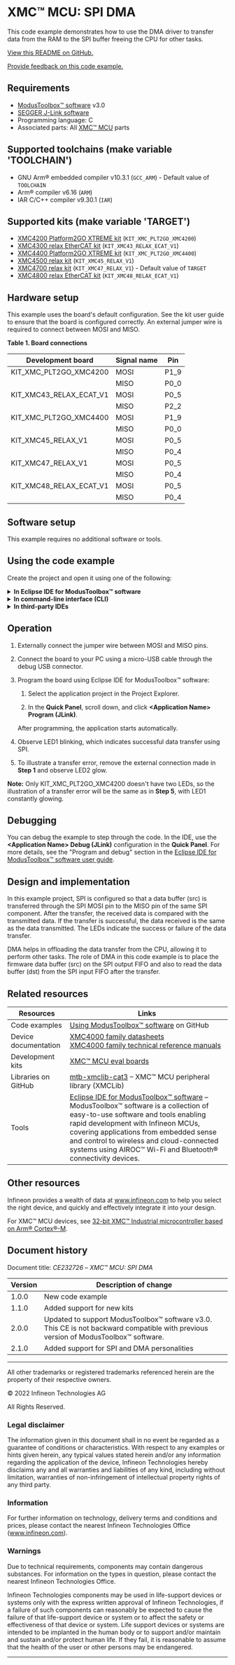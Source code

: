 # XMC&trade; MCU: SPI DMA

This code example demonstrates how to use the DMA driver to transfer data from the RAM to the SPI buffer freeing the CPU for other tasks.

[View this README on GitHub.](https://github.com/Infineon/mtb-example-xmc-spi-dma)

[Provide feedback on this code example.](https://cypress.co1.qualtrics.com/jfe/form/SV_1NTns53sK2yiljn?Q_EED=eyJVbmlxdWUgRG9jIElkIjoiQ0UyMzI3MjYiLCJTcGVjIE51bWJlciI6IjAwMi0zMjcyNiIsIkRvYyBUaXRsZSI6IlhNQyZ0cmFkZTsgTUNVOiBTUEkgRE1BIiwicmlkIjoiYWxiZyIsIkRvYyB2ZXJzaW9uIjoiMi4xLjAiLCJEb2MgTGFuZ3VhZ2UiOiJFbmdsaXNoIiwiRG9jIERpdmlzaW9uIjoiTUNEIiwiRG9jIEJVIjoiSUNXIiwiRG9jIEZhbWlseSI6Ik4vQSJ9)

## Requirements

- [ModusToolbox&trade; software](https://www.infineon.com/modustoolbox) v3.0
- [SEGGER J-Link software](https://www.segger.com/downloads/jlink/#J-LinkSoftwareAndDocumentationPack)
- Programming language: C
- Associated parts: All [XMC&trade; MCU](https://www.infineon.com/cms/en/product/microcontroller/32-bit-industrial-microcontroller-based-on-arm-cortex-m/) parts

## Supported toolchains (make variable 'TOOLCHAIN')

- GNU Arm&reg; embedded compiler v10.3.1 (`GCC_ARM`) - Default value of `TOOLCHAIN`
- Arm&reg; compiler v6.16 (`ARM`)
- IAR C/C++ compiler v9.30.1 (`IAR`)

## Supported kits (make variable 'TARGET')

- [XMC4200 Platform2GO XTREME kit](https://www.infineon.com/cms/en/product/evaluation-boards/kit_xmc_plt2go_xmc4200/) (`KIT_XMC_PLT2GO_XMC4200`)
- [XMC4300 relax EtherCAT kit](https://www.infineon.com/cms/en/product/evaluation-boards/kit_xmc43_relax_ecat_v1/) (`KIT_XMC43_RELAX_ECAT_V1`)
- [XMC4400 Platform2GO XTREME kit](https://www.infineon.com/cms/en/product/evaluation-boards/kit_xmc_plt2go_xmc4400/) (`KIT_XMC_PLT2GO_XMC4400`)
- [XMC4500 relax kit](https://www.infineon.com/cms/en/product/evaluation-boards/kit_xmc45_relax_v1/) (`KIT_XMC45_RELAX_V1`)
- [XMC4700 relax kit](https://www.infineon.com/cms/en/product/evaluation-boards/kit_xmc47_relax_v1/) (`KIT_XMC47_RELAX_V1`) - Default value of `TARGET`
- [XMC4800 relax EtherCAT kit](https://www.infineon.com/cms/en/product/evaluation-boards/kit_xmc48_relax_ecat_v1/) (`KIT_XMC48_RELAX_ECAT_V1`)

## Hardware setup

This example uses the board's default configuration. See the kit user guide to ensure that the board is configured correctly.
An external jumper wire is required to connect between MOSI and MISO.

**Table 1. Board connections**

| Development board | Signal name | Pin |
| -- | -- | -- |
| KIT_XMC_PLT2GO_XMC4200 | MOSI | P1_9 |
| | MISO | P0_0 |
| KIT_XMC43_RELAX_ECAT_V1 | MOSI | P0_5 |
| | MISO | P2_2 |
| KIT_XMC_PLT2GO_XMC4400 | MOSI | P1_9 |
| | MISO | P0_0 |
| KIT_XMC45_RELAX_V1 | MOSI | P0_5 |
| | MISO | P0_4 |
| KIT_XMC47_RELAX_V1 | MOSI | P0_5 |
| | MISO | P0_4 |
| KIT_XMC48_RELAX_ECAT_V1 | MOSI | P0_5 |
| | MISO | P0_4 |

## Software setup

This example requires no additional software or tools.

## Using the code example

Create the project and open it using one of the following:

<details><summary><b>In Eclipse IDE for ModusToolbox&trade; software</b></summary>

1. Click the **New Application** link in the **Quick Panel** (or, use **File** > **New** > **ModusToolbox&trade; Application**). This launches the [Project Creator](https://www.infineon.com/ModusToolboxProjectCreator) tool.

2. Pick a kit supported by the code example from the list shown in the **Project Creator - Choose Board Support Package (BSP)** dialog.

   When you select a supported kit, the example is reconfigured automatically to work with the kit. To work with a different supported kit later, use the [Library Manager](https://www.infineon.com/ModusToolboxLibraryManager) to choose the BSP for the supported kit. You can use the Library Manager to select or update the BSP and firmware libraries used in this application. To access the Library Manager, click the link from the **Quick Panel**.

   You can also just start the application creation process again and select a different kit.

   If you want to use the application for a kit not listed here, you may need to update the source files. If the kit does not have the required resources, the application may not work.

3. In the **Project Creator - Select Application** dialog, choose the example by enabling the checkbox.

4. (Optional) Change the suggested **New Application Name**.

5. The **Application(s) Root Path** defaults to the Eclipse workspace which is usually the desired location for the application. If you want to store the application in a different location, you can change the *Application(s) Root Path* value. Applications that share libraries should be in the same root path.

6. Click **Create** to complete the application creation process.

For more details, see the [Eclipse IDE for ModusToolbox&trade; software user guide](https://www.infineon.com/MTBEclipseIDEUserGuide) (locally available at *{ModusToolbox&trade; software install directory}/docs_{version}/mt_ide_user_guide.pdf*).

</details>

<details><summary><b>In command-line interface (CLI)</b></summary>

ModusToolbox&trade; software provides the Project Creator as both a GUI tool and the command line tool, "project-creator-cli". The CLI tool can be used to create applications from a CLI terminal or from within batch files or shell scripts. This tool is available in the *{ModusToolbox&trade; software install directory}/tools_{version}/project-creator/* directory.

Use a CLI terminal to invoke the "project-creator-cli" tool. On Windows, use the command line "modus-shell" program provided in the ModusToolbox&trade; software installation instead of a standard Windows command-line application. This shell provides access to all ModusToolbox&trade; software tools. You can access it by typing `modus-shell` in the search box in the Windows menu. In Linux and macOS, you can use any terminal application.

The "project-creator-cli" tool has the following arguments:

Argument | Description | Required/optional
---------|-------------|-----------
`--board-id` | Defined in the `<id>` field of the [BSP](https://github.com/Infineon?q=bsp-manifest&type=&language=&sort=) manifest | Required
`--app-id`   | Defined in the `<id>` field of the [CE](https://github.com/Infineon?q=ce-manifest&type=&language=&sort=) manifest | Required
`--target-dir`| Specify the directory in which the application is to be created if you prefer not to use the default current working directory | Optional
`--user-app-name`| Specify the name of the application if you prefer to have a name other than the example's default name | Optional

<br />

The following example clones the "[SPI DMA](https://github.com/Infineon/mtb-example-xmc-spi-dma)" application with the desired name "SPIDMA" configured for the *KIT_XMC47_RELAX_V1* BSP into the specified working directory, *C:/mtb_projects*:

   ```
   project-creator-cli --board-id KIT_XMC47_RELAX_V1 --app-id mtb-example-xmc-spi-dma --user-app-name SPIDMA --target-dir "C:/mtb_projects"
   ```

**Note:** The project-creator-cli tool uses the `git clone` and `make getlibs` commands to fetch the repository and import the required libraries. For details, see the "Project creator tools" section of the [ModusToolbox&trade; software user guide](https://www.infineon.com/ModusToolboxUserGuide) (locally available at *{ModusToolbox&trade; software install directory}/docs_{version}/mtb_user_guide.pdf*).

To work with a different supported kit later, use the [Library Manager](https://www.infineon.com/ModusToolboxLibraryManager) to choose the BSP for the supported kit. You can invoke the Library Manager GUI tool from the terminal using `make library-manager` command or use the Library Manager CLI tool "library-manager-cli" to change the BSP.

The "library-manager-cli" tool has the following arguments:

Argument | Description | Required/optional
---------|-------------|-----------
`--add-bsp-name` | Name of the BSP that should be added to the application | Required
`--set-active-bsp` | Name of the BSP that should be as active BSP for the application | Required
`--add-bsp-version`| Specify the version of the BSP that should be added to the application if you do not wish to use the latest from manifest | Optional
`--add-bsp-location`| Specify the location of the BSP (local/shared) if you prefer to add the BSP in a shared path | Optional

<br />

Following example adds the KIT_XMC48_RELAX_ECAT_V1 BSP to the already created application and makes it the active BSP for the app:

   ```
   library-manager-cli --project "C:/mtb_projects/SPIDMA" --add-bsp-name KIT_XMC48_RELAX_ECAT_V1 --add-bsp-version "latest-v4.X" --add-bsp-location "local"

   library-manager-cli --project "C:/mtb_projects/SPIDMA" --set-active-bsp APP_KIT_XMC48_RELAX_ECAT_V1
   ```

</details>

<details><summary><b>In third-party IDEs</b></summary>

Use one of the following options:

- **Use the standalone [Project Creator](https://www.infineon.com/ModusToolboxProjectCreator) tool:**

   1. Launch Project Creator from the Windows Start menu or from *{ModusToolbox&trade; software install directory}/tools_{version}/project-creator/project-creator.exe*.

   2. In the initial **Choose Board Support Package** screen, select the BSP, and click **Next**.

   3. In the **Select Application** screen, select the appropriate IDE from the **Target IDE** drop-down menu.

   4. Click **Create** and follow the instructions printed in the bottom pane to import or open the exported project in the respective IDE.

<br />

- **Use command-line interface (CLI):**

   1. Follow the instructions from the **In command-line interface (CLI)** section to create the application.

   2. Export the application to a supported IDE using the `make <ide>` command.

   3. Follow the instructions displayed in the terminal to create or import the application as an IDE project.

For a list of supported IDEs and more details, see the "Exporting to IDEs" section of the [ModusToolbox&trade; software user guide](https://www.infineon.com/ModusToolboxUserGuide) (locally available at *{ModusToolbox&trade; software install directory}/docs_{version}/mtb_user_guide.pdf*).

</details>

## Operation
1. Externally connect the jumper wire between MOSI and MISO pins.

2. Connect the board to your PC using a micro-USB cable through the debug USB connector.

3. Program the board using Eclipse IDE for ModusToolbox&trade; software:

   1. Select the application project in the Project Explorer.

   2. In the **Quick Panel**, scroll down, and click **\<Application Name> Program (JLink)**.

    After programming, the application starts automatically.

4. Observe LED1 blinking, which indicates successful data transfer using SPI.

5. To illustrate a transfer error, remove the external connection made in **Step 1** and observe LED2 glow.

**Note:** Only KIT_XMC_PLT2GO_XMC4200 doesn't have two LEDs, so the illustration of a transfer error will be the same as in **Step 5**, with LED1 constantly glowing.

## Debugging

You can debug the example to step through the code. In the IDE, use the **\<Application Name> Debug (JLink)** configuration in the **Quick Panel**. For more details, see the "Program and debug" section in the [Eclipse IDE for ModusToolbox&trade; software user guide](https://www.infineon.com/MTBEclipseIDEUserGuide).


## Design and implementation

In this example project, SPI is configured so that a data buffer (src) is transferred through the SPI MOSI pin to the MISO pin of the same SPI component. After the transfer, the received data is compared with the transmitted data. If the transfer is successful, the data received is the same as the data transmitted. The LEDs indicate the success or failure of the data transfer.

DMA helps in offloading the data transfer from the CPU, allowing it to perform other tasks. The role of DMA in this code example is to place the firmware data buffer (src) on the SPI output FIFO and also to read the data buffer (dst) from the SPI input FIFO after the transfer.

## Related resources

Resources  | Links
-----------|---------------------------------
Code examples  | [Using ModusToolbox&trade; software](https://github.com/Infineon/Code-Examples-for-ModusToolbox-Software) on GitHub
Device documentation | [XMC4000 family datasheets](https://www.infineon.com/cms/en/product/microcontroller/32-bit-industrial-microcontroller-based-on-arm-cortex-m/32-bit-xmc4000-industrial-microcontroller-arm-cortex-m4/#document-group-myInfineon-49) <br> [XMC4000 family technical reference manuals](https://www.infineon.com/cms/en/product/microcontroller/32-bit-industrial-microcontroller-based-on-arm-cortex-m/32-bit-xmc4000-industrial-microcontroller-arm-cortex-m4/#document-group-myInfineon-44)
Development kits |[XMC&trade; MCU eval boards](https://www.infineon.com/cms/en/product/microcontroller/32-bit-industrial-microcontroller-based-on-arm-cortex-m/#boards)
Libraries on GitHub | [mtb-xmclib-cat3](https://github.com/Infineon/mtb-xmclib-cat3) – XMC&trade; MCU peripheral library (XMCLib)
Tools | [Eclipse IDE for ModusToolbox&trade; software](https://www.infineon.com/modustoolbox) – ModusToolbox&trade; software is a collection of easy-to-use software and tools enabling rapid development with Infineon MCUs, covering applications from embedded sense and control to wireless and cloud-connected systems using AIROC&trade; Wi-Fi and Bluetooth&reg; connectivity devices.


## Other resources

Infineon provides a wealth of data at www.infineon.com to help you select the right device, and quickly and effectively integrate it into your design.

For XMC&trade; MCU devices, see [32-bit XMC&trade; Industrial microcontroller based on Arm&reg; Cortex&reg;-M](https://www.infineon.com/cms/en/product/microcontroller/32-bit-industrial-microcontroller-based-on-arm-cortex-m/).

## Document history

Document title: *CE232726* – *XMC&trade; MCU: SPI DMA*

| Version | Description of change |
| ------- | --------------------- |
| 1.0.0   | New code example      |
| 1.1.0   | Added support for new kits |
| 2.0.0   | Updated to support ModusToolbox&trade; software v3.0. This CE is not backward compatible with previous version of ModusToolbox&trade; software. |
| 2.1.0   | Added support for SPI and DMA personalities |
------

All other trademarks or registered trademarks referenced herein are the property of their respective owners.

© 2022 Infineon Technologies AG

All Rights Reserved.

### Legal disclaimer

The information given in this document shall in no event be regarded as a guarantee of conditions or characteristics. With respect to any examples or hints given herein, any typical values stated herein and/or any information regarding the application of the device, Infineon Technologies hereby disclaims any and all warranties and liabilities of any kind, including without limitation, warranties of non-infringement of intellectual property rights of any third party.

### Information

For further information on technology, delivery terms and conditions and prices, please contact the nearest Infineon Technologies Office (www.infineon.com).

### Warnings

Due to technical requirements, components may contain dangerous substances. For information on the types in question, please contact the nearest Infineon Technologies Office.

Infineon Technologies components may be used in life-support devices or systems only with the express written approval of Infineon Technologies, if a failure of such components can reasonably be expected to cause the failure of that life-support device or system or to affect the safety or effectiveness of that device or system. Life support devices or systems are intended to be implanted in the human body or to support and/or maintain and sustain and/or protect human life. If they fail, it is reasonable to assume that the health of the user or other persons may be endangered.

-------------------------------------------------------------------------------

